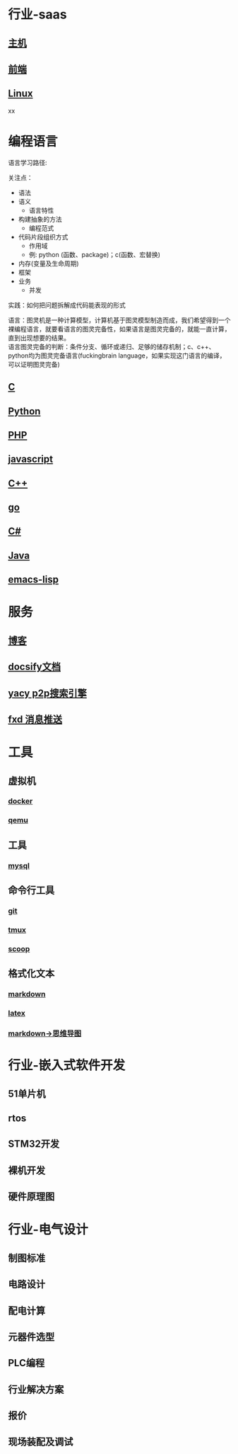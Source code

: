 # 行业-saas
## [主机](resource/host.md)
## [前端](resource/front.md)
## [Linux](resource/linux.md)

xx
# 编程语言
语言学习路径:

关注点：
- 语法
- 语义
  - 语言特性
- 构建抽象的方法
  - 编程范式
- 代码片段组织方式
  - 作用域
  - 例: python (函数、package)；c(函数、宏替换)
- 内存(变量及生命周期)
- 框架
- 业务
  - 并发

实践：如何把问题拆解成代码能表现的形式

语言：图灵机是一种计算模型，计算机基于图灵模型制造而成，我们希望得到一个裸编程语言，就要看语言的图灵完备性，如果语言是图灵完备的，就能一直计算，直到出现想要的结果。\
语言图灵完备的判断：条件分支、循环或递归、足够的储存机制；c、c++、python均为图灵完备语言(fuckingbrain language，如果实现这门语言的编译，可以证明图灵完备)

## [C](resource/c.md)
## [Python](resource/python.md)
## [PHP](resource/PHP.md)
## [javascript](resource/javscript.md)
## [C++](resource/c++.md)
## [go](resource/go.md)
## [C#](resource/C#.md)
## [Java](resource/Java.md)
## [emacs-lisp](resource/emacs-lisp.md)


# 服务
## [博客](resource/blog.md)
## [docsify文档](resource/docs.md)
## [yacy p2p搜索引擎](resource/yacy.md)
## [fxd 消息推送](resource/fxd.md)

# 工具
## 虚拟机
### [docker](resource/docker.md)
### [qemu](resource/qemu.md)
## 工具
### [mysql](resource/mysql.md)
## 命令行工具
### [git](resource/git.md)
### [tmux](resource/tmux.md)
### [scoop](resource/scoop.md)
## 格式化文本
### [markdown](https://markdown.com.cn/basic-syntax/htmls.html)
### [latex](resource/latex.md)
### [markdown->思维导图](resource/markmap.md)

# 行业-嵌入式软件开发
## 51单片机
## rtos
## STM32开发
## 裸机开发
## 硬件原理图

# 行业-电气设计
## 制图标准
## 电路设计
## 配电计算
## 元器件选型
## PLC编程
## 行业解决方案
## 报价
## 现场装配及调试
